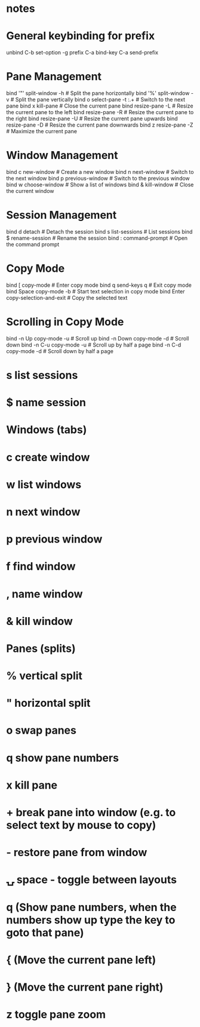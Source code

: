 # notes
# General keybinding for prefix
unbind C-b
set-option -g prefix C-a
bind-key C-a send-prefix

# Pane Management
bind '"' split-window -h           # Split the pane horizontally
bind '%' split-window -v           # Split the pane vertically
bind o select-pane -t :.+         # Switch to the next pane
bind x kill-pane                   # Close the current pane
bind <Left> resize-pane -L         # Resize the current pane to the left
bind <Right> resize-pane -R        # Resize the current pane to the right
bind <Up> resize-pane -U           # Resize the current pane upwards
bind <Down> resize-pane -D         # Resize the current pane downwards
bind z resize-pane -Z              # Maximize the current pane

# Window Management
bind c new-window                  # Create a new window
bind n next-window                 # Switch to the next window
bind p previous-window             # Switch to the previous window
bind w choose-window               # Show a list of windows
bind & kill-window                 # Close the current window

# Session Management
bind d detach                      # Detach the session
bind s list-sessions               # List sessions
bind $ rename-session             # Rename the session
bind : command-prompt             # Open the command prompt

# Copy Mode
bind [ copy-mode                   # Enter copy mode
bind q send-keys q                # Exit copy mode
bind Space copy-mode -b           # Start text selection in copy mode
bind Enter copy-selection-and-exit # Copy the selected text

# Scrolling in Copy Mode
bind -n Up copy-mode -u           # Scroll up
bind -n Down copy-mode -d         # Scroll down
bind -n C-u copy-mode -u          # Scroll up by half a page
bind -n C-d copy-mode -d          # Scroll down by half a page

# s  list sessions
# $  name session
# Windows (tabs)
# c  create window
# w  list windows
# n  next window
# p  previous window
# f  find window
# ,  name window
# &  kill window
# Panes (splits)
# %  vertical split
# "  horizontal split
#
# o  swap panes
# q  show pane numbers
# x  kill pane
# +  break pane into window (e.g. to select text by mouse to copy)
# -  restore pane from window
# ⍽  space - toggle between layouts
# <prefix> q (Show pane numbers, when the numbers show up type the key to goto that pane)
# <prefix> { (Move the current pane left)
# <prefix> } (Move the current pane right)
# <prefix> z toggle pane zoom
